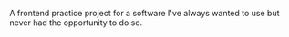 A frontend practice project for a software I've always wanted to use but never had the opportunity to do so.
